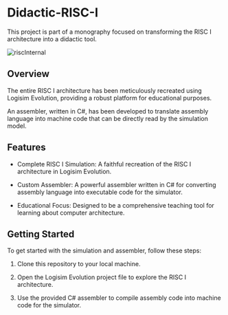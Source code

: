 # Didactic-RISC-I
This project is part of a monography focused on transforming the RISC I architecture into a didactic tool.

![riscInternal](https://github.com/user-attachments/assets/64e3b305-89ff-4646-9ac0-97f5ec46b5a7)

## Overview
The entire RISC I architecture has been meticulously recreated using Logisim Evolution, providing a robust platform for educational purposes.

An assembler, written in C#, has been developed to translate assembly language into machine code that can be directly read by the simulation model.

## Features
- Complete RISC I Simulation: A faithful recreation of the RISC I architecture in Logisim Evolution.

- Custom Assembler: A powerful assembler written in C# for converting assembly language into executable code for the simulator.

- Educational Focus: Designed to be a comprehensive teaching tool for learning about computer architecture.

## Getting Started
To get started with the simulation and assembler, follow these steps:

1. Clone this repository to your local machine.

2. Open the Logisim Evolution project file to explore the RISC I architecture.

3. Use the provided C# assembler to compile assembly code into machine code for the simulator.


